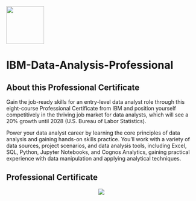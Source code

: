 <img src="https://github.com/aamirali31/IBM-Data-Analysis-Professional/assets/99098468/e46d9d69-662f-46da-ab57-81e7ecd2bcbb.jpg" width="100" height= "100">

# IBM-Data-Analysis-Professional


##  About this Professional Certificate

Gain the job-ready skills for an entry-level data analyst role through this eight-course Professional Certificate from IBM and position yourself competitively in the thriving job market for data analysts, which will see a 20% growth until 2028 (U.S. Bureau of Labor Statistics).

Power your data analyst career by learning the core principles of data analysis and gaining hands-on skills practice. You’ll work with a variety of data sources, project scenarios, and data analysis tools, including Excel, SQL, Python, Jupyter Notebooks, and Cognos Analytics, gaining practical experience with data manipulation and applying analytical techniques.

## Professional Certificate

<div style="text-align: center;">
  <img src="https://github.com/aamirali31/IBM-Data-Analysis-Professional/assets/99098468/189b4abf-9ec1-43e5-b335-38c4ad20cb17.jpg">
</div>
